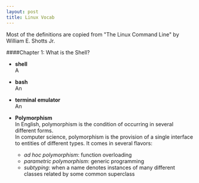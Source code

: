 ```yaml
---
layout: post
title: Linux Vocab
---
```

Most of the definitions are copied from "The Linux Command Line" by William E. Shotts Jr.

####Chapter 1: What is the Shell?  
* **shell**  
A 
* **bash**  
An 
* **terminal emulator**  
An 


* **Polymorphism**  
In English, polymorphism is the condition of occurring in several different forms.  
In computer science, polymorphism is the provision of a single interface to entities of different types.  It comes in several flavors:  
  - *ad hoc polymorphism*:
  function overloading
  - *parametric polymorphism*:
  generic programming
  - *subtyping*:
  when a name denotes instances of many different classes related by some common superclass
